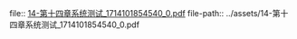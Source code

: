 file:: [14-第十四章系统测试_1714101854540_0.pdf](../assets/14-第十四章系统测试_1714101854540_0.pdf)
file-path:: ../assets/14-第十四章系统测试_1714101854540_0.pdf
